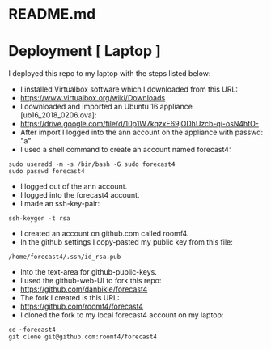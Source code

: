 # README.md

# Deployment [ Laptop ]

I deployed this repo to my laptop with the steps listed below:

* I installed Virtualbox software which I downloaded from this URL:
* https://www.virtualbox.org/wiki/Downloads
* I downloaded and imported an Ubuntu 16 appliance [ub16_2018_0206.ova]: 
* https://drive.google.com/file/d/10p1W7kqzxE69jODhUzcb-qi-osN4htO-
* After import I logged into the ann account on the appliance with passwd: "a"
* I used a shell command to create an account named forecast4:
```
sudo useradd -m -s /bin/bash -G sudo forecast4
sudo passwd forecast4
```
* I logged out of the ann account.
* I logged into the forecast4 account.
* I made an ssh-key-pair:
```
ssh-keygen -t rsa
```
* I created an account on github.com called roomf4.
* In the github settings I copy-pasted my public key from this file:
```
/home/forecast4/.ssh/id_rsa.pub
```
* Into the text-area for github-public-keys.
* I used the github-web-UI to fork this repo:
* https://github.com/danbikle/forecast4
* The fork I created is this URL:
* https://github.com/roomf4/forecast4
* I cloned the fork to my local forecast4 account on my laptop:
```
cd ~forecast4
git clone git@github.com:roomf4/forecast4
```






